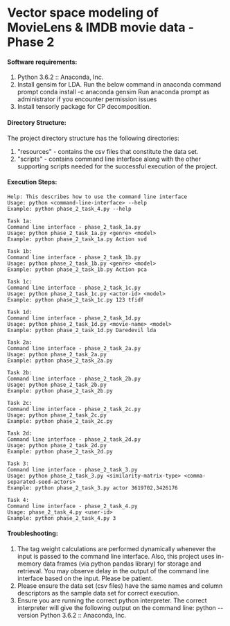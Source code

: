 # Vector space modeling of MovieLens & IMDB movie data - Phase 2

#### Software requirements:
1. Python 3.6.2 :: Anaconda, Inc.
2. Install gensim for LDA. Run the below command in anaconda command prompt
conda install -c anaconda gensim
Run anaconda prompt as administrator if you encounter permission issues
3. Install tensorly package for CP decomposition.

#### Directory Structure:
The project directory structure has the following directories:
1. "resources" - contains the csv files that constitute the data set. 
2. "scripts" - contains command line interface along with the other supporting scripts needed for the successful execution of the project.

#### Execution Steps:
```
Help: This describes how to use the command line interface
Usage: python <command-line-interface> --help
Example: python phase_2_task_4.py --help

Task 1a:
Command line interface - phase_2_task_1a.py
Usage: python phase_2_task_1a.py <genre> <model>
Example: python phase_2_task_1a.py Action svd

Task 1b:
Command line interface - phase_2_task_1b.py
Usage: python phase_2_task_1b.py <genre> <model>
Example: python phase_2_task_1b.py Action pca

Task 1c:
Command line interface - phase_2_task_1c.py
Usage: python phase_2_task_1c.py <actor-id> <model>
Example: python phase_2_task_1c.py 123 tfidf

Task 1d:
Command line interface - phase_2_task_1d.py
Usage: python phase_2_task_1d.py <movie-name> <model>
Example: python phase_2_task_1d.py Daredevil lda

Task 2a:
Command line interface - phase_2_task_2a.py
Usage: python phase_2_task_2a.py
Example: python phase_2_task_2a.py

Task 2b:
Command line interface - phase_2_task_2b.py
Usage: python phase_2_task_2b.py
Example: python phase_2_task_2b.py

Task 2c:
Command line interface - phase_2_task_2c.py
Usage: python phase_2_task_2c.py
Example: python phase_2_task_2c.py

Task 2d:
Command line interface - phase_2_task_2d.py
Usage: python phase_2_task_2d.py
Example: python phase_2_task_2d.py

Task 3:
Command line interface - phase_2_task_3.py
Usage: python phase_2_task_3.py <similarity-matrix-type> <comma-separated-seed-actors>
Example: python phase_2_task_3.py actor 3619702,3426176

Task 4:
Command line interface - phase_2_task_4.py
Usage: phase_2_task_4.py <user-id>
Example: python phase_2_task_4.py 3
```

#### Troubleshooting:
1. The tag weight calculations are performed dynamically whenever the input is passed to the command line interface. Also, this project uses in-memory data frames (via python pandas library) for storage and retrieval. You may observe delay in the output of the command line interface based on the input. Please be patient.
2. Please ensure the data set (csv files) have the same names and column descriptors as the sample data set for correct execution.
3. Ensure you are running the correct python interpreter. The correct interpreter will give the following output on the command line:
	 python --version
	 Python 3.6.2 :: Anaconda, Inc.
